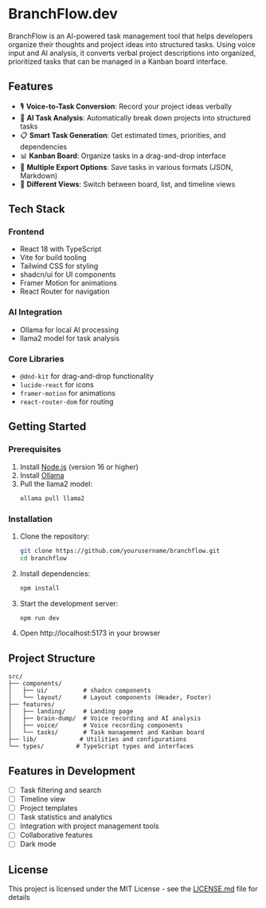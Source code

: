# BranchFlow.dev

BranchFlow is an AI-powered task management tool that helps developers organize their thoughts and project ideas into structured tasks. Using voice input and AI analysis, it converts verbal project descriptions into organized, prioritized tasks that can be managed in a Kanban board interface.

## Features

- 🎙️ **Voice-to-Task Conversion**: Record your project ideas verbally
- 🤖 **AI Task Analysis**: Automatically break down projects into structured tasks
- 📋 **Smart Task Generation**: Get estimated times, priorities, and dependencies
- 📊 **Kanban Board**: Organize tasks in a drag-and-drop interface
- 💾 **Multiple Export Options**: Save tasks in various formats (JSON, Markdown)
- 🔄 **Different Views**: Switch between board, list, and timeline views

## Tech Stack

### Frontend

- React 18 with TypeScript
- Vite for build tooling
- Tailwind CSS for styling
- shadcn/ui for UI components
- Framer Motion for animations
- React Router for navigation

### AI Integration

- Ollama for local AI processing
- llama2 model for task analysis

### Core Libraries

- `@dnd-kit` for drag-and-drop functionality
- `lucide-react` for icons
- `framer-motion` for animations
- `react-router-dom` for routing

## Getting Started

### Prerequisites

1. Install [Node.js](https://nodejs.org/) (version 16 or higher)
2. Install [Ollama](https://ollama.ai/)
3. Pull the llama2 model:
   ```bash
   ollama pull llama2
   ```

### Installation

1. Clone the repository:

   ```bash
   git clone https://github.com/yourusername/branchflow.git
   cd branchflow
   ```

2. Install dependencies:

   ```bash
   npm install
   ```

3. Start the development server:

   ```bash
   npm run dev
   ```

4. Open http://localhost:5173 in your browser

## Project Structure

```
src/
├── components/
│   ├── ui/          # shadcn components
│   └── layout/      # Layout components (Header, Footer)
├── features/
│   ├── landing/     # Landing page
│   ├── brain-dump/  # Voice recording and AI analysis
│   ├── voice/       # Voice recording components
│   └── tasks/       # Task management and Kanban board
├── lib/            # Utilities and configurations
└── types/         # TypeScript types and interfaces
```

## Features in Development

- [ ] Task filtering and search
- [ ] Timeline view
- [ ] Project templates
- [ ] Task statistics and analytics
- [ ] Integration with project management tools
- [ ] Collaborative features
- [ ] Dark mode

## License

This project is licensed under the MIT License - see the [LICENSE.md](LICENSE.md) file for details
